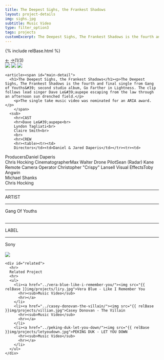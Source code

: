 ```yaml
---
title: The Deepest Sighs, the Frankest Shadows
layout: project-details
img: sighs.jpg
subtitle: Music Video
type: filter_option3
tags: projects
customExcerpt: The Deepest Sighs, The Frankest Shadows is the fourth and final single from Gang of Youths&#39; second studio album, Go Farther in Lightness. The clip follows lead singer Dave Le'aupepe escaping from the law through an afternoon sun drenched field.
---
```

{% include relBase.html %}

  <section id="details">
    <div id="carousel">
      <div id="carousel_controls"><span><a href="#" id="carousel_backward">&larr;</a> <a href="#"
            id="carousel_forward">&rarr;</a></span><span id="pagecount">(1/3)</span></div>
      <div id="carousel_img">
        <img src="{{ relBase }}img/gallery/sighs1.jpg" id="img1">
        <img src="{{ relBase }}img/gallery/sighs2.jpg" id="img2">
        <img src="{{ relBase }}img/gallery/sighs3.jpg" id="img3">
      </div>
    </div>


    <article><span id="main-detail">
      <h1>The Deepest Sighs, the Frankest Shadows</h1><p>The Deepest Sighs, The Frankest Shadows is the fourth and final single from Gang of Youths&#39; second studio album, Go Farther in Lightness. The clip follows lead singer Dave Le&#39;aupepe escaping from the law through an afternoon sun drenched field.</p>
        <p>The single take music video was nominated for an ARIA award. </p>
        </span>
      <sub>
        <hr>CAST
        <hr>Dave Le&#39;aupepe<br>
        Lyndon Tagliati<br>
        Claire Smith<br>
        <br>
        <hr>CREW
        <hr><table><tr><td>
        Directors</td><td>Daniel & Jared Daperis</td></tr><tr><td>
Producers</td><td>Daniel Daperis <br>Chris Hocking</td></tr><tr><td>
Cinematographer</td><td>Max Walter</td></tr><tr><td>
Drone Pilot</td><td>Sean (Radar) Kane</td></tr><tr><td>
Remote Camera Operator</td><td> Christopher &quot;Crispy&quot; Lansell</td></tr><tr><td>
Visual Effects</td><td>Toby Angwin<br>Michael Shanks <br>Chris Hocking</td></tr></table><br>
        <hr>ARTIST
        <hr>
        Gang Of Youths<br>
        <br>
        <hr>LABEL
        <hr>
        Sony<br><br>
        <a href="https://www.youtube.com/watch?v=9URhKk22xbM" target="_blank"><img src="{{ relBase }}img/social/youtube.svg" class="youtube"></a>
      </sub>
    </article>

    <div id="related">
      <hr>
      Related Project
      <hr>
      <ul>
        <li><a href="../vera-blue-like-i-remember-you/"><img src="{{ relBase }}img/projects/liry.jpg">Vera Blue - Like I Remember You
          <hr><sub>Music Video</sub>
          <hr></a>
        </li>
        <li><a href="../casey-donovan-the-villain/"><img src="{{ relBase }}img/projects/villian.jpg">Casey Donovan - The Villain
          <hr><sub>Music Video</sub>
          <hr></a>
        </li>
        <li><a href="../peking-duk-let-you-down/"><img src="{{ relBase }}img/projects/letyoudown.jpg">PEKING DUK - LET YOU DOWN
          <hr><sub>Music Video</sub>
          <hr></a>
        </li>
      </ul>
    </div>
  </section>



  <div id="gradient"></div>
  